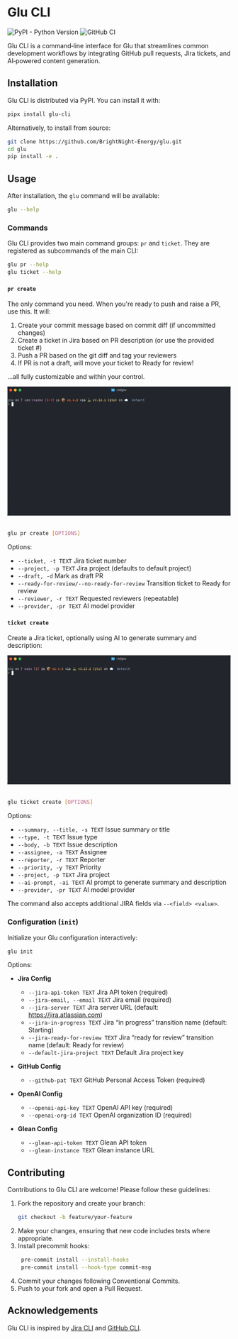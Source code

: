 # Glu CLI

![PyPI - Python Version](https://img.shields.io/pypi/pyversions/glu-cli)
![GitHub CI](https://github.com/BrightNight-Energy/glu/actions/workflows/cicd.yml/badge.svg)

Glu CLI is a command‑line interface for Glu that streamlines common development workflows by integrating 
GitHub pull requests, Jira tickets, and AI‑powered content generation.

## Installation

Glu CLI is distributed via PyPI. You can install it with:

```bash
pipx install glu-cli
```

Alternatively, to install from source:

```bash
git clone https://github.com/BrightNight-Energy/glu.git
cd glu
pip install -e .
```

## Usage

After installation, the `glu` command will be available:

```bash
glu --help
```

### Commands

Glu CLI provides two main command groups: `pr` and `ticket`. They are registered as subcommands of the main CLI:

```bash
glu pr --help
glu ticket --help
```

#### `pr create`

The only command you need. When you're ready to push and raise a PR, use this. It will:

1. Create your commit message based on commit diff (if uncommitted changes)
2. Create a ticket in Jira based on PR description (or use the provided ticket #)
3. Push a PR based on the git diff and tag your reviewers
4. If PR is not a draft, will move your ticket to Ready for review!

...all fully customizable and within your control.

<img align="center" alt="glu ticket creation demo" src=".github/assets/pr-creation-demo.gif" /><br/><br/>

```bash
glu pr create [OPTIONS]
```

Options:

- `--ticket, -t TEXT`          Jira ticket number  
- `--project, -p TEXT`         Jira project (defaults to default project)  
- `--draft, -d`                Mark as draft PR  
- `--ready-for-review/--no-ready-for-review`  Transition ticket to Ready for review  
- `--reviewer, -r TEXT`        Requested reviewers (repeatable)  
- `--provider, -pr TEXT`       AI model provider  


#### `ticket create`

Create a Jira ticket, optionally using AI to generate summary and description:

<img align="center" alt="glu ticket creation demo" src=".github/assets/ticket-creation-demo.gif" /><br/><br/>

```bash
glu ticket create [OPTIONS]
```

Options:

- `--summary, --title, -s TEXT`      Issue summary or title  
- `--type, -t TEXT`                  Issue type  
- `--body, -b TEXT`                  Issue description  
- `--assignee, -a TEXT`              Assignee  
- `--reporter, -r TEXT`              Reporter  
- `--priority, -y TEXT`              Priority  
- `--project, -p TEXT`               Jira project  
- `--ai-prompt, -ai TEXT`            AI prompt to generate summary and description  
- `--provider, -pr TEXT`             AI model provider  

The command also accepts additional JIRA fields via `--<field> <value>`.

### Configuration (`init`)

Initialize your Glu configuration interactively:

```bash
glu init
```

Options:

- **Jira Config**  
  - `--jira-api-token TEXT`         Jira API token (required)  
  - `--jira-email, --email TEXT`    Jira email (required)  
  - `--jira-server TEXT`            Jira server URL (default: https://jira.atlassian.com)  
  - `--jira-in-progress TEXT`       Jira “in progress” transition name (default: Starting)  
  - `--jira-ready-for-review TEXT`  Jira “ready for review” transition name (default: Ready for review)  
  - `--default-jira-project TEXT`   Default Jira project key  

- **GitHub Config**  
  - `--github-pat TEXT`             GitHub Personal Access Token (required)  

- **OpenAI Config**  
  - `--openai-api-key TEXT`         OpenAI API key (required)  
  - `--openai-org-id TEXT`          OpenAI organization ID (required)  

- **Glean Config**  
  - `--glean-api-token TEXT`        Glean API token  
  - `--glean-instance TEXT`         Glean instance URL

## Contributing

Contributions to Glu CLI are welcome! Please follow these guidelines:

1. Fork the repository and create your branch:
   ```bash
   git checkout -b feature/your-feature
   ```
2. Make your changes, ensuring that new code includes tests where appropriate.
3. Install precommit hooks:
   ```bash
    pre-commit install --install-hooks
    pre-commit install --hook-type commit-msg
   ```
4. Commit your changes following Conventional Commits.
5. Push to your fork and open a Pull Request.

## Acknowledgements

Glu CLI is inspired by [Jira CLI](https://github.com/ankitpokhrel/jira-cli) and 
[GitHub CLI](https://github.com/cli/cli).